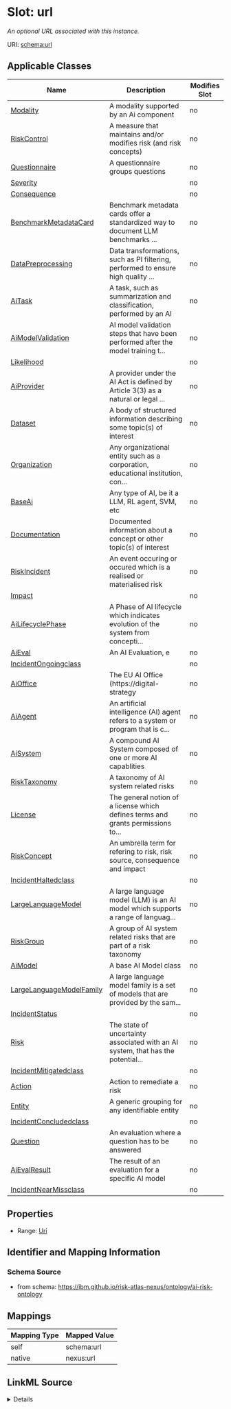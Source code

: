 

# Slot: url


_An optional URL associated with this instance._





URI: [schema:url](http://schema.org/url)



<!-- no inheritance hierarchy -->





## Applicable Classes

| Name | Description | Modifies Slot |
| --- | --- | --- |
| [Modality](Modality.md) | A modality supported by an Ai component |  no  |
| [RiskControl](RiskControl.md) | A measure that maintains and/or modifies risk (and risk concepts) |  no  |
| [Questionnaire](Questionnaire.md) | A questionnaire groups questions |  no  |
| [Severity](Severity.md) |  |  no  |
| [Consequence](Consequence.md) |  |  no  |
| [BenchmarkMetadataCard](BenchmarkMetadataCard.md) | Benchmark metadata cards offer a standardized way to document LLM benchmarks ... |  no  |
| [DataPreprocessing](DataPreprocessing.md) | Data transformations, such as PI filtering, performed to ensure high quality ... |  no  |
| [AiTask](AiTask.md) | A task, such as summarization and classification, performed by an AI |  no  |
| [AiModelValidation](AiModelValidation.md) | AI model validation steps that have been performed after the model training t... |  no  |
| [Likelihood](Likelihood.md) |  |  no  |
| [AiProvider](AiProvider.md) | A provider under the AI Act is defined by Article 3(3) as a natural or legal ... |  no  |
| [Dataset](Dataset.md) | A body of structured information describing some topic(s) of interest |  no  |
| [Organization](Organization.md) | Any organizational entity such as a corporation, educational institution, con... |  no  |
| [BaseAi](BaseAi.md) | Any type of AI, be it a LLM, RL agent, SVM, etc |  no  |
| [Documentation](Documentation.md) | Documented information about a concept or other topic(s) of interest |  no  |
| [RiskIncident](RiskIncident.md) | An event occuring or occured which is a realised or materialised risk |  no  |
| [Impact](Impact.md) |  |  no  |
| [AiLifecyclePhase](AiLifecyclePhase.md) | A Phase of AI lifecycle which indicates evolution of the system from concepti... |  no  |
| [AiEval](AiEval.md) | An AI Evaluation, e |  no  |
| [IncidentOngoingclass](IncidentOngoingclass.md) |  |  no  |
| [AiOffice](AiOffice.md) | The EU AI Office (https://digital-strategy |  no  |
| [AiAgent](AiAgent.md) | An artificial intelligence (AI) agent refers to a system or program that is c... |  no  |
| [AiSystem](AiSystem.md) | A compound AI System composed of one or more AI capablities |  no  |
| [RiskTaxonomy](RiskTaxonomy.md) | A taxonomy of AI system related risks |  no  |
| [License](License.md) | The general notion of a license which defines terms and grants permissions to... |  no  |
| [RiskConcept](RiskConcept.md) | An umbrella term for refering to risk, risk source, consequence and impact |  no  |
| [IncidentHaltedclass](IncidentHaltedclass.md) |  |  no  |
| [LargeLanguageModel](LargeLanguageModel.md) | A large language model (LLM) is an AI model which supports a range of languag... |  no  |
| [RiskGroup](RiskGroup.md) | A group of AI system related risks that are part of a risk taxonomy |  no  |
| [AiModel](AiModel.md) | A base AI Model class |  no  |
| [LargeLanguageModelFamily](LargeLanguageModelFamily.md) | A large language model family is a set of models that are provided by the sam... |  no  |
| [IncidentStatus](IncidentStatus.md) |  |  no  |
| [Risk](Risk.md) | The state of uncertainty associated with an AI system, that has the potential... |  no  |
| [IncidentMitigatedclass](IncidentMitigatedclass.md) |  |  no  |
| [Action](Action.md) | Action to remediate a risk |  no  |
| [Entity](Entity.md) | A generic grouping for any identifiable entity |  no  |
| [IncidentConcludedclass](IncidentConcludedclass.md) |  |  no  |
| [Question](Question.md) | An evaluation where a question has to be answered |  no  |
| [AiEvalResult](AiEvalResult.md) | The result of an evaluation for a specific AI model |  no  |
| [IncidentNearMissclass](IncidentNearMissclass.md) |  |  no  |







## Properties

* Range: [Uri](Uri.md)





## Identifier and Mapping Information







### Schema Source


* from schema: https://ibm.github.io/risk-atlas-nexus/ontology/ai-risk-ontology




## Mappings

| Mapping Type | Mapped Value |
| ---  | ---  |
| self | schema:url |
| native | nexus:url |




## LinkML Source

<details>
```yaml
name: url
description: An optional URL associated with this instance.
from_schema: https://ibm.github.io/risk-atlas-nexus/ontology/ai-risk-ontology
rank: 1000
slot_uri: schema:url
alias: url
domain_of:
- Entity
range: uri

```
</details>